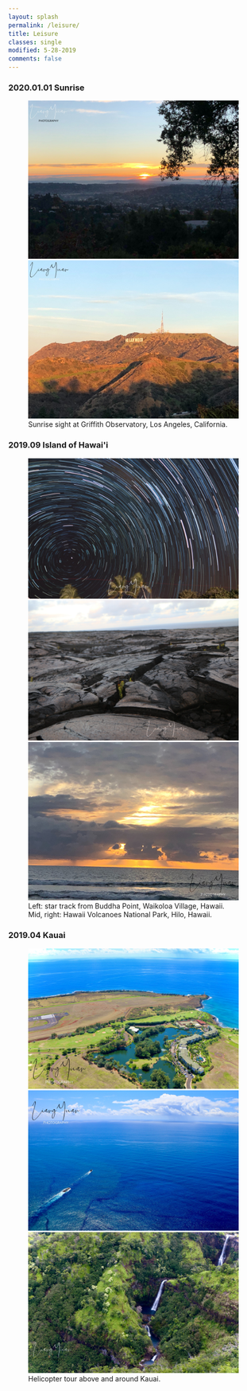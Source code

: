 ```yaml
---
layout: splash
permalink: /leisure/
title: Leisure
classes: single
modified: 5-28-2019
comments: false
---
```


<style>
img {
    pointer-events: none;
}
</style>

### 2020.01.01 Sunrise
<figure class="half">
  <img src="../assets/images/IMG_0503_signed.jpg" alt="my alt text"/>
  <img src="../assets/images/IMG_0517_signed.jpg" alt="my alt text"/>
  <figcaption>Sunrise sight at Griffith Observatory, Los Angeles, California.</figcaption>
</figure>

### 2019.09 Island of Hawai'i
<figure class="third">
  <img src="../assets/images/IMG_4830_signed.jpg" alt="my alt text"/>
  <img src="../assets/images/IMG_4573_signed.jpg" alt="my alt text"/>
  <img src="../assets/images/IMG_7744_signed.jpg" alt="my alt text"/>
  <figcaption>Left: star track from Buddha Point, Waikoloa Village, Hawaii. Mid, right: Hawaii Volcanoes National Park, Hilo, Hawaii.</figcaption>
</figure>


### 2019.04 Kauai
<figure class="third">
  <img src="../assets/images/IMG_2847_signed.jpg" alt="my alt text"/>
  <img src="../assets/images/IMG_2848_signed.jpg" alt="my alt text"/>
  <img src="../assets/images/IMG_2850_signed.jpg" alt="my alt text"/>
  <figcaption>Helicopter tour above and around Kauai.</figcaption>
</figure>


<!-- ### 2019.09 O‘ahu -->



<!-- ### 2019.09 Kauai  -->

